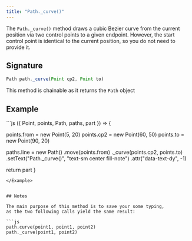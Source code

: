 ```yaml
---
title: "Path._curve()"
---
```


The `Path._curve()` method draws a cubic Bezier curve 
from the current position via two control points to a given endpoint.
However, the start control point is identical to the current position,
so you do not need to provide it.

## Signature

```js
Path path._curve(Point cp2, Point to)
```

<Tip compact>This method is chainable as it returns the `Path` object</Tip>

## Example

<Example caption="Example of the Path.\_curve() method">
```js
({ Point, points, Path, paths, part }) => {

  points.from = new Point(5, 20)
  points.cp2 = new Point(60, 50)
  points.to = new Point(90, 20)

  paths.line = new Path()
    .move(points.from)
    ._curve(points.cp2, points.to)
    .setText("Path._curve()", "text-sm center fill-note")
    .attr("data-text-dy", -1)

  return part
}
```
</Example>


## Notes

The main purpose of this method is to save your some typing,
as the two following calls yield the same result:

```js
path.curve(point1, point1, point2)
path._curve(point1, point2)
```



